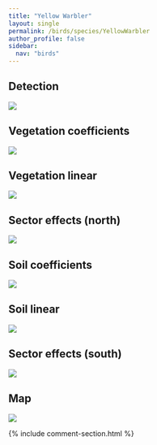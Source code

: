 ```yaml
---
title: "Yellow Warbler"
layout: single
permalink: /birds/species/YellowWarbler
author_profile: false
sidebar:
  nav: "birds"
---
```


<h2>Detection</h2>

<img src="https://beallen.github.io/DevelopmentWebsite/assets/images/birds/YellowWarbler/det.jpg">

<h2>Vegetation coefficients</h2>

<img src="https://beallen.github.io/DevelopmentWebsite/assets/images/birds/YellowWarbler/veghf.jpg">

<h2>Vegetation linear</h2>

<img src="https://beallen.github.io/DevelopmentWebsite/assets/images/birds/YellowWarbler/lin-north.jpg">

<h2>Sector effects (north)</h2>

<img src="https://beallen.github.io/DevelopmentWebsite/assets/images/birds/YellowWarbler/sector-north.jpg">

<h2>Soil coefficients</h2>

<img src="https://beallen.github.io/DevelopmentWebsite/assets/images/birds/YellowWarbler/soilhf.jpg">

<h2>Soil linear</h2>

<img src="https://beallen.github.io/DevelopmentWebsite/assets/images/birds/YellowWarbler/lin-south.jpg">

<h2>Sector effects (south)</h2>

<img src="https://beallen.github.io/DevelopmentWebsite/assets/images/birds/YellowWarbler/sector-south.jpg">

<h2>Map</h2>

<img src="https://beallen.github.io/DevelopmentWebsite/assets/images/birds/YellowWarbler/map.jpg">

{% include comment-section.html %}
